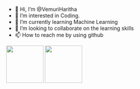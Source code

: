- 👋 Hi, I’m @VemuriHaritha
- 👀 I’m interested in Coding.
- 🌱 I’m currently learning Machine Learning
- 💞️ I’m looking to collaborate on the learning skills
- 📫 How to reach me by using github

<!---
VemuriHaritha/VemuriHaritha is a ✨ special ✨ repository because its `README.md` (this file) appears on your GitHub profile.
You can click the Preview link to take a look at your changes.
--->
<img src="https://assets.holopin.io/hf2025levels/lvl0-human.webp" width="100">
<img src="https://assets.holopin.io/eyJidWNrZXQiOiJob2xvcGluLWFzc2V0cyIsImtleSI6ImFzc2V0cy9jbWcyejhoMW4wMDAwanUwNGJxOHUzdWw2IiwiZWRpdHMiOnsicm90YXRlIjpudWxsfX0=" width="100">

